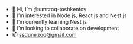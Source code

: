 - 👋 Hi, I’m @umrzoq-toshkentov
- 👀 I’m interested in Node js, React js and Nest js
- 🌱 I’m currently learning Nest js
- 💞️ I’m looking to collaborate on development
- 📫 ssdumrzoq@gmail.com

<!---
umrzoq-toshkentov/umrzoq-toshkentov is a ✨ special ✨ repository because its `README.md` (this file) appears on your GitHub profile.
You can click the Preview link to take a look at your changes.
--->
